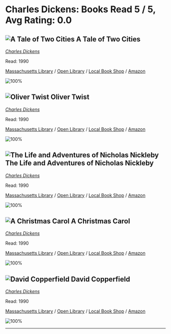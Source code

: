 # Charles Dickens:  Books Read 5 / 5, Avg Rating: 0.0 

## ![A Tale of Two Cities](https://covers.openlibrary.org/b/id/13301713-M.jpg) A Tale of Two Cities
*[Charles Dickens](../authors/CharlesDickens)*

Read: 1990

[Massachusetts Library](https://library.minlib.net/search/i=9780785839835) / [Open Library](https://openlibrary.org/isbn/9780785839835) / [Local Book Shop](https://bookshop.org/book/9780785839835) / [Amazon](https://amazon.com/dp/019281771X)

![100%](https://geps.dev/progress/100) 



## ![Oliver Twist](https://covers.openlibrary.org/b/id/13300802-M.jpg) Oliver Twist
*[Charles Dickens](../authors/CharlesDickens)*

Read: 1990

[Massachusetts Library](https://library.minlib.net/search/i=9798516212369) / [Open Library](https://openlibrary.org/isbn/9798516212369) / [Local Book Shop](https://bookshop.org/book/9798516212369) / [Amazon](https://amazon.com/dp/1789559642)

![100%](https://geps.dev/progress/100) 



## ![The Life and Adventures of Nicholas Nickleby](https://covers.openlibrary.org/b/isbn/9781853262647-L.jpg) The Life and Adventures of Nicholas Nickleby
*[Charles Dickens](../authors/CharlesDickens)*

Read: 1990

[Massachusetts Library](https://library.minlib.net/search/i=9781853262647) / [Open Library](https://openlibrary.org/isbn/9781853262647) / [Local Book Shop](https://bookshop.org/book/9781853262647) / [Amazon](https://amazon.com/dp/1678682098)

![100%](https://geps.dev/progress/100) 



## ![A Christmas Carol](https://covers.openlibrary.org/b/id/13299222-M.jpg) A Christmas Carol
*[Charles Dickens](../authors/CharlesDickens)*

Read: 1990

[Massachusetts Library](https://library.minlib.net/search/i=9798709176058) / [Open Library](https://openlibrary.org/isbn/9798709176058) / [Local Book Shop](https://bookshop.org/book/9798709176058) / [Amazon](https://amazon.com/dp/1548358444)

![100%](https://geps.dev/progress/100) 



## ![David Copperfield](https://covers.openlibrary.org/b/id/1048892-M.jpg) David Copperfield
*[Charles Dickens](../authors/CharlesDickens)*

Read: 1990

[Massachusetts Library](https://library.minlib.net/search/i=9798655099821) / [Open Library](https://openlibrary.org/isbn/9798655099821) / [Local Book Shop](https://bookshop.org/book/9798655099821) / [Amazon](https://amazon.com/dp/0451521668)

![100%](https://geps.dev/progress/100) 



---
